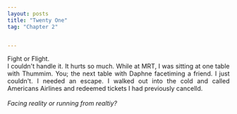 ```yaml
---
layout: posts
title: "Twenty One"
tag: "Chapter 2"


---
```

<style>
body {
text-align: justify}
</style>

Fight or Flight. 
<br>
I couldn't handle it. It hurts so much. While at MRT, I was sitting at one table with Thummim. You; the next table with Daphne facetiming a friend. I just couldn't. I needed an escape. I walked out into the cold and called Americans Airlines and redeemed tickets I had previously cancelld.
<br>
<br>
*Facing reality or running from realtiy?*